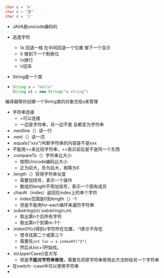 ```java
char c = 'A'
char c = '汉'
char c = '1'
```

+ JAVA是unicode编码的

+ 逃逸字符

  + \b 回退一格 在中间回退一个位置 做下一个显示
  + \t 推到下一个制表位
  + \n换行
  + \r回车

+ String是一个类

+ ```java
  String s = "hello"
  String s1 = new String("a string")
  ```


编译器帮你创建一个String类的对象交给s来管理

  

+ 字符串连接
  + +可以连接
  + 一边是字符串，另一边不是 会都变为字符串
+ .nextline（）读一行
+ .next（）读一词
+  .equals("xxx")判断字符串的内容是不是xxx
+ 不能用==来比较字符串，==表示前后是不是同一个东西
+ .compareTo（）字符串比大小
  + 按照Unicode编码比大小
  + 正为前大，负为后大，相等为0
+ .length（）获得字符串长度
  + 需要加括号，表示一个操作
  + 数组的length不用加括号，表示一个固有成员
+ .charAt（index）返回在index上的单个字符
  + index范围是0到length（）-1
  + 但是不能用for-each循环来遍历字符串 
+ .substring(n)/.substring(n,m)
  + 取出第n个后所有字符
  + 取出第n个到第m-1个
+ .indexOf(c)得到c字符所在位置，-1表示不存在
  + 想寻找第二个或第三个
  + 需要先`int loc = s.indexOf("3")`
  + 然后从loc+1开始找。
+ .toUpperCase()变大写
  + 但是**不能对字符串修改**，需要先将原字符串使用此方法附给另一个字符串
+ 在switch···case中可以使用字符串
+ 

 